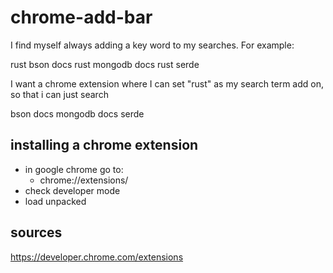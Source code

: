 # chrome-add-bar
I find myself always adding a key word to my searches. For example:

rust bson docs
rust mongodb docs
rust serde

I want a chrome extension where I can set "rust" as my search term add on, so that i can just search

bson docs
mongodb docs
serde


## installing a chrome extension
- in google chrome go to:
	- chrome://extensions/
- check developer mode
- load unpacked

## sources
https://developer.chrome.com/extensions
